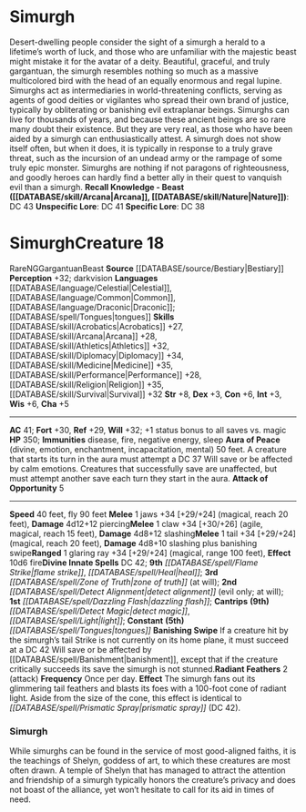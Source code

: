 ﻿---
ac: '41'
alignment: NG
all_resistance: null
burrow_speed: null
charisma: '+5'
climb_speed: null
constitution: '+6'
creature_ability:
- Attack of Opportunity
- Aura of Peace
- Banishing Swipe
- Radiant Feathers
creature_family: null
description: "Desert-dwelling people consider the sight of a simurgh a herald to a\
  \ lifetime\u2019s worth of luck, and those who are unfamiliar with the majestic\
  \ beast might mistake it for the avatar of a deity. Beautiful, graceful, and truly\
  \ gargantuan, the simurgh resembles nothing so much as a massive multicolored bird\
  \ with the head of an equally enormous and regal lupine. Simurghs act as intermediaries\
  \ in world-threatening conflicts, serving as agents of good deities or vigilantes\
  \ who spread their own brand of justice, typically by obliterating or banishing\
  \ evil extraplanar beings.<br/><br/> Simurghs can live for thousands of years, and\
  \ because these ancient beings are so rare many doubt their existence. But they\
  \ are very real, as those who have been aided by a simurgh can enthusiastically\
  \ attest. A simurgh does not show itself often, but when it does, it is typically\
  \ in response to a truly grave threat, such as the incursion of an undead army or\
  \ the rampage of some truly epic monster. Simurghs are nothing if not paragons of\
  \ righteousness, and goodly heroes can hardly find a better ally in their quest\
  \ to vanquish evil than a simurgh.<br/><br/><b><u>Recall Knowledge - Beast</u> (\
  \ [[DATABASE/skill/Arcana|Arcana]] , [[DATABASE/skill/Nature|Nature]] )</b>: DC\
  \ 43<br/><b><u>Unspecific Lore</u></b>: DC 41<br/><b><u>Specific Lore</u></b>: DC\
  \ 38"
dexterity: '+3'
element: null
fly_speed: '90'
fortitude: '+30'
hardness: null
hp: '350'
id: '370'
immunity:
- disease
- fire
- negative energy
- sleep
intelligence: '+3'
land_speed: '40'
language:
- '[[DATABASE/language/Celestial|Celestial]]'
- '[[DATABASE/language/Common|Common]]'
- '[[DATABASE/language/Draconic|Draconic]] ; [[DATABASE/spell/Tongues|tongues]]'
level: '18'
max_speed: '90'
name: Simurgh
perception: '+32'
rarity: Rare
reflex: '+29'
resistance: null
rus_type_level: null
school: null
sense:
- darkvision
size: Gargantuan
skill:
- '[[DATABASE/skill/Acrobatics|Acrobatics]] +27'
- '[[DATABASE/skill/Arcana|Arcana]] +28'
- '[[DATABASE/skill/Athletics|Athletics]] +32'
- '[[DATABASE/skill/Diplomacy|Diplomacy]] +34'
- '[[DATABASE/skill/Medicine|Medicine]] +35'
- '[[DATABASE/skill/Performance|Performance]] +28'
- '[[DATABASE/skill/Religion|Religion]] +35'
- '[[DATABASE/skill/Survival|Survival]] +32'
source: '[[DATABASE/source/Bestiary|Bestiary]]'
speed:
- 40 feet
- fly 90 feet
spell:
- '[[DATABASE/spell/Dazzling Flash|Dazzling Flash]]'
- '[[DATABASE/spell/Detect Alignment|Detect Alignment]]'
- '[[DATABASE/spell/Detect Magic|Detect Magic]]'
- '[[DATABASE/spell/Flame Strike|Flame Strike]]'
- '[[DATABASE/spell/Heal|Heal]]'
- '[[DATABASE/spell/Light|Light]]'
- '[[DATABASE/spell/Tongues|Tongues]]'
- '[[DATABASE/spell/Zone of Truth|Zone ofTruth]]'
strength: '+8'
strength_req: '8'
strongest_save:
- Will
swim_speed: null
trait:
- '[[DATABASE/trait/Beast|Beast]]'
- '[[DATABASE/trait/Rare|Rare]]'
type: Creature
vision: Darkvision
weakest_save:
- Reflex
weakness: null
will: '+32'
wisdom: '+6'

---
# Simurgh

Desert-dwelling people consider the sight of a simurgh a herald to a lifetime’s worth of luck, and those who are unfamiliar with the majestic beast might mistake it for the avatar of a deity. Beautiful, graceful, and truly gargantuan, the simurgh resembles nothing so much as a massive multicolored bird with the head of an equally enormous and regal lupine. Simurghs act as intermediaries in world-threatening conflicts, serving as agents of good deities or vigilantes who spread their own brand of justice, typically by obliterating or banishing evil extraplanar beings.
 Simurghs can live for thousands of years, and because these ancient beings are so rare many doubt their existence. But they are very real, as those who have been aided by a simurgh can enthusiastically attest. A simurgh does not show itself often, but when it does, it is typically in response to a truly grave threat, such as the incursion of an undead army or the rampage of some truly epic monster. Simurghs are nothing if not paragons of righteousness, and goodly heroes can hardly find a better ally in their quest to vanquish evil than a simurgh.
**Recall Knowledge - Beast ([[DATABASE/skill/Arcana|Arcana]], [[DATABASE/skill/Nature|Nature]])**: DC 43
**Unspecific Lore**: DC 41
**Specific Lore**: DC 38

# Simurgh<span class="item-type">Creature 18</span>

<span class="trait-rare item-trait">Rare</span><span class="trait-alignment item-trait">NG</span><span class="trait-size item-trait">Gargantuan</span><span class="item-trait">Beast</span>
**Source** [[DATABASE/source/Bestiary|Bestiary]]
**Perception** +32; darkvision
**Languages** [[DATABASE/language/Celestial|Celestial]], [[DATABASE/language/Common|Common]], [[DATABASE/language/Draconic|Draconic]]; [[DATABASE/spell/Tongues|tongues]]
**Skills** [[DATABASE/skill/Acrobatics|Acrobatics]] +27, [[DATABASE/skill/Arcana|Arcana]] +28, [[DATABASE/skill/Athletics|Athletics]] +32, [[DATABASE/skill/Diplomacy|Diplomacy]] +34, [[DATABASE/skill/Medicine|Medicine]] +35, [[DATABASE/skill/Performance|Performance]] +28, [[DATABASE/skill/Religion|Religion]] +35, [[DATABASE/skill/Survival|Survival]] +32
**Str** +8, **Dex** +3, **Con** +6, **Int** +3, **Wis** +6, **Cha** +5

---
**AC** 41; **Fort** +30, **Ref** +29, **Will** +32; +1 status bonus to all saves vs. magic
**HP** 350; **Immunities** disease, fire, negative energy, sleep
<span class="in-box-ability">**Aura of Peace** (divine, emotion, enchantment, incapacitation, mental) 50 feet. A creature that starts its turn in the aura must attempt a DC 37 Will save or be affected by calm emotions. Creatures that successfully save are unaffected, but must attempt another save each turn they start in the aura.</span><span class="in-box-ability"> **Attack of Opportunity** <span class="action-icon">5</span> </span>

---
**Speed** 40 feet, fly 90 feet
<span class="in-box-ability">**Melee** <span class="action-icon">1</span> jaws +34 [+29/+24] (magical, reach 20 feet), **Damage** 4d12+12 piercing</span><span class="in-box-ability">**Melee** <span class="action-icon">1</span> claw +34 [+30/+26] (agile, magical, reach 15 feet), **Damage** 4d8+12 slashing</span><span class="in-box-ability">**Melee** <span class="action-icon">1</span> tail +34 [+29/+24] (magical, reach 20 feet), **Damage** 4d8+10 slashing plus banishing swipe</span><span class="in-box-ability">**Ranged** <span class="action-icon">1</span> glaring ray +34 [+29/+24] (magical, range 100 feet), **Effect** 10d6 fire</span>**Divine Innate Spells** DC 42; **9th** _[[DATABASE/spell/Flame Strike|flame strike]]_, _[[DATABASE/spell/Heal|heal]]_; **3rd** _[[DATABASE/spell/Zone of Truth|zone of truth]]_ (at will); **2nd** _[[DATABASE/spell/Detect Alignment|detect alignment]]_ (evil only; at will); **1st** _[[DATABASE/spell/Dazzling Flash|dazzling flash]]_; **Cantrips** **(9th)** _[[DATABASE/spell/Detect Magic|detect magic]]_, _[[DATABASE/spell/Light|light]]_; **Constant** **(5th)** _[[DATABASE/spell/Tongues|tongues]]_
<span class="in-box-ability">**Banishing Swipe** If a creature hit by the simurgh’s tail Strike is not currently on its home plane, it must succeed at a DC 42 Will save or be affected by [[DATABASE/spell/Banishment|banishment]], except that if the creature critically succeeds its save the simurgh is not stunned.</span><span class="in-box-ability">**Radiant Feathers** <span class="action-icon">2</span> (attack) **Frequency** Once per day. **Effect** The simurgh fans out its glimmering tail feathers and blasts its foes with a 100-foot cone of radiant light. Aside from the size of the cone, this effect is identical to _[[DATABASE/spell/Prismatic Spray|prismatic spray]]_ (DC 42).</span>

###  Simurgh

While simurghs can be found in the service of most good-aligned faiths, it is the teachings of Shelyn, goddess of art, to which these creatures are most often drawn. A temple of Shelyn that has managed to attract the attention and friendship of a simurgh typically honors the creature’s privacy and does not boast of the alliance, yet won’t hesitate to call for its aid in times of need.